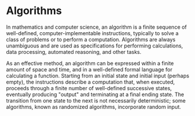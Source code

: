 # Algorithms
In mathematics and computer science, an algorithm is a finite sequence of well-defined, computer-implementable instructions, typically to solve a class of problems or to perform a computation. 
Algorithms are always unambiguous and are used as specifications for performing calculations, data processing, automated reasoning, and other tasks.

As an effective method, an algorithm can be expressed within a finite amount of space and time, and in a well-defined formal language for calculating a function. 
Starting from an initial state and initial input (perhaps empty), the instructions describe a computation that, when executed, proceeds through a finite number of well-defined successive states, eventually producing "output" and terminating at a final ending state. 
The transition from one state to the next is not necessarily deterministic; some algorithms, known as randomized algorithms, incorporate random input.
